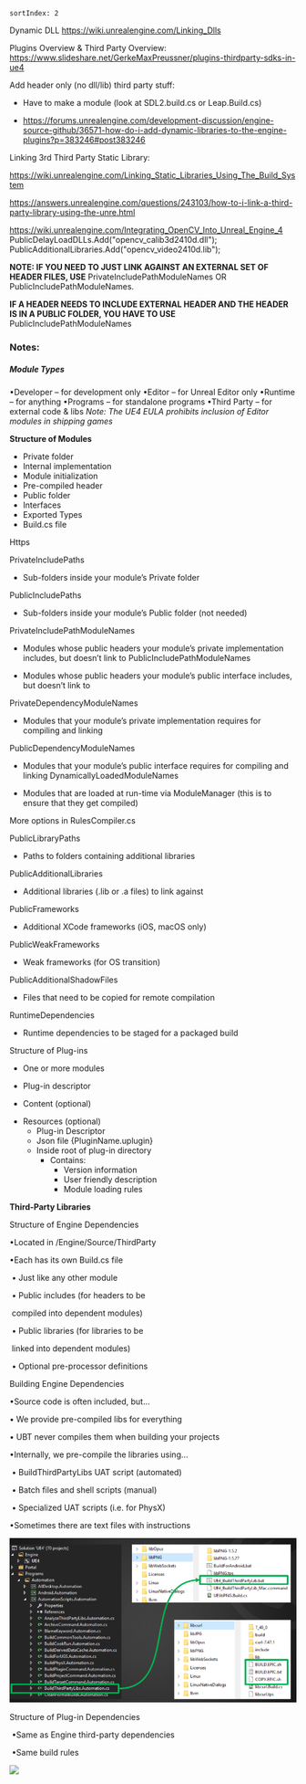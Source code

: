 ```
sortIndex: 2
```

Dynamic DLL
https://wiki.unrealengine.com/Linking_Dlls

Plugins Overview & Third Party Overview:
https://www.slideshare.net/GerkeMaxPreussner/plugins-thirdparty-sdks-in-ue4

Add header only (no dll/lib) third party stuff:

- Have to make a module (look at SDL2.build.cs or Leap.Build.cs)

- https://forums.unrealengine.com/development-discussion/engine-source-github/36571-how-do-i-add-dynamic-libraries-to-the-engine-plugins?p=383246#post383246

Linking 3rd Third Party Static Library:

https://wiki.unrealengine.com/Linking_Static_Libraries_Using_The_Build_System

https://answers.unrealengine.com/questions/243103/how-to-i-link-a-third-party-library-using-the-unre.html

https://wiki.unrealengine.com/Integrating_OpenCV_Into_Unreal_Engine_4
PublicDelayLoadDLLs.Add("opencv_calib3d2410d.dll");
PublicAdditionalLibraries.Add("opencv_video2410d.lib");

**NOTE: IF YOU NEED TO JUST LINK AGAINST AN EXTERNAL SET OF HEADER FILES, USE** PrivateIncludePathModuleNames OR PublicIncludePathModuleNames.

**IF A HEADER NEEDS TO INCLUDE EXTERNAL HEADER AND THE HEADER IS IN A PUBLIC FOLDER, YOU HAVE TO USE** PublicIncludePathModuleNames

### Notes:

##### Module Types

•Developer – for development only
•Editor – for Unreal Editor only
•Runtime – for anything
•Programs – for standalone programs
•Third Party – for external code & libs
_Note: The UE4 EULA prohibits inclusion of Editor modules in shipping games_

**Structure of Modules**

- Private folder
- Internal implementation
- Module initialization
- Pre-compiled header
- Public folder
- Interfaces
- Exported Types
- Build.cs file

Https

PrivateIncludePaths

- Sub-folders inside your module’s Private folder

PublicIncludePaths

- Sub-folders inside your module’s Public folder (not needed)

PrivateIncludePathModuleNames

- Modules whose public headers your module’s private implementation includes, but doesn’t link to PublicIncludePathModuleNames

- Modules whose public headers your module’s public interface includes, but doesn’t link to

PrivateDependencyModuleNames

- Modules that your module’s private implementation requires for compiling and linking

PublicDependencyModuleNames

- Modules that your module’s public interface requires for compiling and linking DynamicallyLoadedModuleNames

* Modules that are loaded at run-time via ModuleManager (this is to ensure that they get compiled)

More options in RulesCompiler.cs

PublicLibraryPaths

- Paths to folders containing additional libraries

PublicAdditionalLibraries

- Additional libraries (.lib or .a files) to link against

PublicFrameworks

- Additional XCode frameworks (iOS, macOS only)

PublicWeakFrameworks

- Weak frameworks (for OS transition)

PublicAdditionalShadowFiles

- Files that need to be copied for remote compilation

RuntimeDependencies

- Runtime dependencies to be staged for a packaged build

Structure of Plug-ins

- One or more modules

* Plug-in descriptor

- Content (optional)

* Resources (optional)
  - Plug-in Descriptor
  - Json file {PluginName.uplugin}
  - Inside root of plug-in directory
    - Contains:
      - Version information
      - User friendly description
      - Module loading rules

**Third-Party Libraries**

Structure of Engine Dependencies

•Located in /Engine/Source/ThirdParty

•Each has its own Build.cs file

​ • Just like any other module

​ • Public includes (for headers to be

​ compiled into dependent modules)

​ • Public libraries (for libraries to be

​ linked into dependent modules)

​ • Optional pre-processor definitions

Building Engine Dependencies

•Source code is often included, but…

• We provide pre-compiled libs for everything

• UBT never compiles them when building your projects

•Internally, we pre-compile the libraries using…

​ • BuildThirdPartyLibs UAT script (automated)

​ • Batch files and shell scripts (manual)

​ • Specialized UAT scripts (i.e. for PhysX)

•Sometimes there are text files with instructions

![](../../assets/PluginsModules-Linking.png)

Structure of Plug-in Dependencies

​ •Same as Engine third-party dependencies

​ •Same build rules

![](....\assets\PluginsModules-plugindepend.png)
